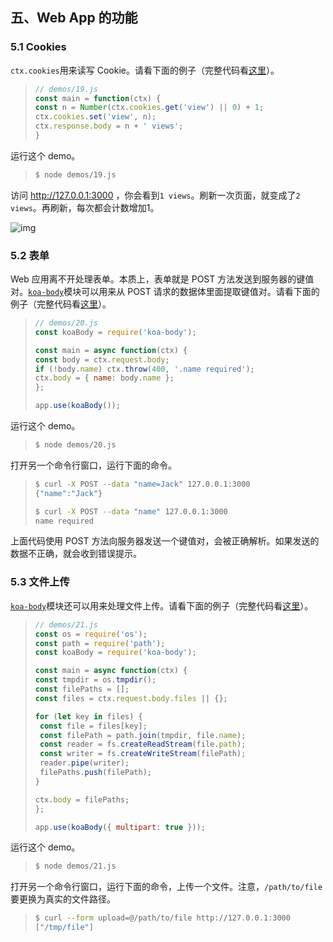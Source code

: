 ## 五、Web App 的功能

### 5.1 Cookies

`ctx.cookies`用来读写 Cookie。请看下面的例子（完整代码看[这里](https://github.com/ruanyf/koa-demos/blob/master/demos/19.js)）。

> ```javascript
> // demos/19.js
> const main = function(ctx) {
> const n = Number(ctx.cookies.get('view') || 0) + 1;
> ctx.cookies.set('view', n);
> ctx.response.body = n + ' views';
> }
> ```

运行这个 demo。

> ```bash
> $ node demos/19.js
> ```

访问 http://127.0.0.1:3000 ，你会看到`1 views`。刷新一次页面，就变成了`2 views`。再刷新，每次都会计数增加1。

![img](http://www.ruanyifeng.com/blogimg/asset/2017/bg2017080810.png)

### 5.2 表单

Web 应用离不开处理表单。本质上，表单就是 POST 方法发送到服务器的键值对。[`koa-body`](https://www.npmjs.com/package/koa-body)模块可以用来从 POST 请求的数据体里面提取键值对。请看下面的例子（完整代码看[这里](https://github.com/ruanyf/koa-demos/blob/master/demos/20.js)）。

> ```javascript
> // demos/20.js
> const koaBody = require('koa-body');
> 
> const main = async function(ctx) {
> const body = ctx.request.body;
> if (!body.name) ctx.throw(400, '.name required');
> ctx.body = { name: body.name };
> };
> 
> app.use(koaBody());
> ```

运行这个 demo。

> ```bash
> $ node demos/20.js
> ```

打开另一个命令行窗口，运行下面的命令。

> ```bash
> $ curl -X POST --data "name=Jack" 127.0.0.1:3000
> {"name":"Jack"}
> 
> $ curl -X POST --data "name" 127.0.0.1:3000
> name required
> ```

上面代码使用 POST 方法向服务器发送一个键值对，会被正确解析。如果发送的数据不正确，就会收到错误提示。

### 5.3 文件上传

[`koa-body`](https://www.npmjs.com/package/koa-body)模块还可以用来处理文件上传。请看下面的例子（完整代码看[这里](https://github.com/ruanyf/koa-demos/blob/master/demos/21.js)）。

> ```javascript
> // demos/21.js
> const os = require('os');
> const path = require('path');
> const koaBody = require('koa-body');
> 
> const main = async function(ctx) {
> const tmpdir = os.tmpdir();
> const filePaths = [];
> const files = ctx.request.body.files || {};
> 
> for (let key in files) {
>  const file = files[key];
>  const filePath = path.join(tmpdir, file.name);
>  const reader = fs.createReadStream(file.path);
>  const writer = fs.createWriteStream(filePath);
>  reader.pipe(writer);
>  filePaths.push(filePath);
> }
> 
> ctx.body = filePaths;
> };
> 
> app.use(koaBody({ multipart: true }));
> ```

运行这个 demo。

> ```bash
> $ node demos/21.js
> ```

打开另一个命令行窗口，运行下面的命令，上传一个文件。注意，`/path/to/file`要更换为真实的文件路径。

> ```bash
> $ curl --form upload=@/path/to/file http://127.0.0.1:3000
> ["/tmp/file"]
> ```

## 